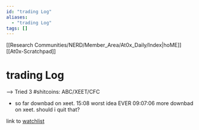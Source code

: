 ```yaml
---
id: "trading Log"
aliases:
  - "trading Log"
tags: []
---
```


[[Research Communities/NERD/Member_Area/At0x_Daily/Index|hoME]]
[[At0x-Scratchpad]]

# trading Log

--> Tried 3 #shitcoins: ABC/XEET/CFC

- so far downbad on xeet. 15:08 worst idea EVER
09:07:06 more downbad on xeet. should i quit that?

link to [watchlist](https://dexscreener.com/watchlist)

